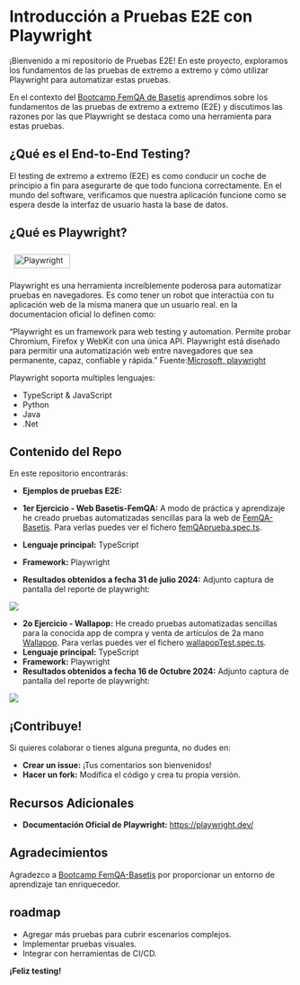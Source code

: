 #  Introducción a Pruebas E2E con Playwright 

¡Bienvenido a mi repositorio de Pruebas E2E!  En este proyecto, exploramos los fundamentos de las pruebas de extremo a extremo y cómo utilizar Playwright para automatizar estas pruebas.

En el contexto del <a href="https://femqa.basetis.com/es" target="_blank">Bootcamp FemQA de Basetis</a>
aprendimos sobre los fundamentos de las pruebas de extremo a extremo (E2E) y discutimos las razones por las que Playwright se destaca como una herramienta para estas pruebas.


##  ¿Qué es el End-to-End Testing?

El testing de extremo a extremo (E2E) es como conducir un coche de principio a fin para asegurarte de que todo funciona correctamente.  En el mundo del software, verificamos que nuestra aplicación funcione como se espera desde la interfaz de usuario hasta la base de datos. 

##  ¿Qué es Playwright? 
<p><img src="https://upload.wikimedia.org/wikipedia/commons/7/75/Playwright_Logo.svg" alt="Playwright" style="margin: 8px" width="100" height="25"/></p>


Playwright es una herramienta increíblemente poderosa para automatizar pruebas en navegadores.  Es como tener un robot que interactúa con tu aplicación web de la misma manera que un usuario real. en la documentacion oficial lo definen como:

“Playwright es un framework para web testing y automation. Permite probar Chromium, Firefox y WebKit con una única API. Playwright está diseñado para permitir una automatización web entre navegadores que sea permanente, capaz, confiable y rápida.”
Fuente:<a href="https://github.com/microsoft/playwright" target="_blank">Microsoft, playwright</a>

Playwright soporta multiples lenguajes:
<ul>
<li>TypeScript & JavaScript</li>
<li>Python</li>
<li>Java</li>
<li>.Net</li>
</ul>


##  Contenido del Repo

En este repositorio encontrarás:

* **Ejemplos de pruebas E2E:**
  
* **1er Ejercicio - Web Basetis-FemQA:** A modo de práctica y aprendizaje he creado pruebas automatizadas sencillas para la web de <a href="https://femqa.basetis.com/es" target="_blank">FemQA-Basetis</a>. Para verlas puedes ver el fichero <a href="./tests/femQAprueba.spec.ts" target="_blank">femQAprueba.spec.ts</a>.
* **Lenguaje principal:** TypeScript 
* **Framework:** Playwright
* **Resultados obtenidos a fecha 31 de julio 2024:** 
Adjunto captura de pantalla del reporte de playwright:
<p><img src="https://res.cloudinary.com/dsesprxhl/image/upload/v1722454817/QA/Captura_desde_2024-07-31_21-34-33_neschy.png"/> </p>

* **2o Ejercicio - Wallapop:** 
  He creado pruebas automatizadas sencillas para la conocida app de compra y venta de artículos de 2a mano <a href="https://es.wallapop.com/" target="_blank">Wallapop</a>. Para verlas puedes ver el fichero <a href="./tests/wallapopTest.spec.ts" target="_blank">wallapopTest.spec.ts</a>.
* **Lenguaje principal:** TypeScript 
* **Framework:** Playwright
* **Resultados obtenidos a fecha 16 de Octubre 2024:** 
Adjunto captura de pantalla del reporte de playwright:
<p> <img src="https://res.cloudinary.com/dsesprxhl/image/upload/v1729080539/QA/Captura_desde_2024-10-16_14-08-43_czjdij.png"/> </p>

##  ¡Contribuye! 

Si quieres colaborar o tienes alguna pregunta, no dudes en:
* **Crear un issue:** ¡Tus comentarios son bienvenidos! 
* **Hacer un fork:** Modifica el código y crea tu propia versión.

##  Recursos Adicionales
* **Documentación Oficial de Playwright:** https://playwright.dev/

##  Agradecimientos
Agradezco a <a href="https://femqa.basetis.com/es" target="_blank">Bootcamp FemQA-Basetis</a> por proporcionar un entorno de aprendizaje tan enriquecedor.

##  roadmap 
* Agregar más pruebas para cubrir escenarios complejos.
* Implementar pruebas visuales.
* Integrar con herramientas de CI/CD.

**¡Feliz testing!** 
